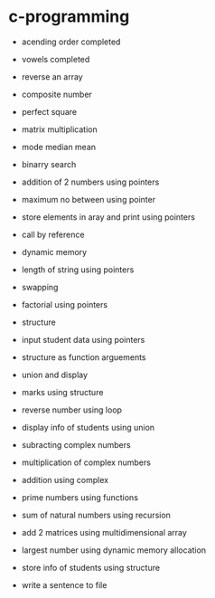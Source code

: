 # c-programming

+ acending order completed

+ vowels completed

+ reverse an array 

+ composite number

+ perfect square

+ matrix multiplication

+ mode median mean

+ binarry search

+ addition of 2 numbers using pointers

+ maximum no between using pointer 

+ store elements in aray and print using pointers

+ call by reference

+ dynamic memory

+ length of string using pointers

+ swapping

+ factorial using pointers

+ structure

+ input student data using pointers

+ structure as function arguements

+ union and display

+ marks using structure

+ reverse number using loop

+ display info of students using union

+ subracting complex numbers

+ multiplication of complex numbers

+ addition using complex

+ prime numbers using functions

+ sum of natural numbers using recursion

+ add 2 matrices using multidimensional array

+ largest number using dynamic memory allocation

+ store info of students using structure

+ write a sentence to file
